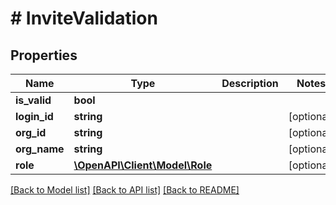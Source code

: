 # # InviteValidation

## Properties

Name | Type | Description | Notes
------------ | ------------- | ------------- | -------------
**is_valid** | **bool** |  |
**login_id** | **string** |  | [optional]
**org_id** | **string** |  | [optional]
**org_name** | **string** |  | [optional]
**role** | [**\OpenAPI\Client\Model\Role**](Role.md) |  | [optional]

[[Back to Model list]](../../README.md#models) [[Back to API list]](../../README.md#endpoints) [[Back to README]](../../README.md)
